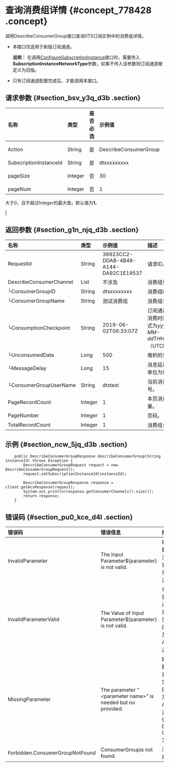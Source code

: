 # 查询消费组详情 {#concept_778428 .concept}

调用DescribeConsumerGroup接口查询DTS订阅实例中的消费组详情。

-   本接口仅适用于新版订阅通道。

    **说明：** 在调用[ConfigureSubscriptionInstance](cn.zh-CN/API概览/数据订阅/配置订阅通道.md#)接口时，需要传入**SubscriptionInstanceNetworkType**参数，如果不传入该参数则订阅通道被定义为旧版。

-   只有订阅通道配置完成后，才能调用本接口。

## 请求参数 {#section_bsv_y3q_d3b .section}

|名称|类型|是否必选|示例值|描述|
|:-|:-|:---|:--|:-|
|Action|String|是|DescribeConsumerGroup|要执行的操作，取值：**DescribeConsumerGroup**。|
|SubscriptionInstanceId|String|是|dtsxxxxxxxx|订阅实例ID。|
|pageSize|Integer|否|30|每页显示的消费组数量，默认值为**30**。|
|pageNum|Integer|否|1| 页码。

 大于0，且不超过Integer的最大值，默认值为**1**。

 |

## 返回参数 {#section_g1n_njq_d3b .section}

|名称|类型|示例值|描述|
|:-|:-|:--|:-|
|RequestId|String|36923CC2-DDAB-4B48-A144-DA92C1E19537|请求ID。|
|DescribeConsumerChannel|List|不涉及|消费组列表。|
|└ConsumerGroupID|String|dtsxxxxxxxx|消费组ID。|
|└ConsumerGroupName|String|测试消费组|消费组名称。|
|└ConsumptionCheckpoint|String|2019-06-02T06:33:07Z|订阅通道的下游消费时间点，格式为*yyyy-MM-dd*T*HH:mm:ss*Z（UTC时间）。|
|└UnconsumedData|Long|500|堆积的记录数。|
|└MessageDelay|Long|15|消息延迟时间，单位为秒。|
|└ConsumerGroupUserName|String|dtstest|当前消费组的账号。|
|PageRecordCount|Integer|1|本页消费组数量。|
|PageNumber|Integer|1|页码。|
|TotalRecordCount|Integer|1|消费组总数。|

## 示例 {#section_ncw_5jq_d3b .section}

``` {#codeblock_aad_qkh_t77}
    public DescribeConsumerGroupResponse describeConsumerGroup(String instanceId) throws Exception {
        DescribeConsumerGroupRequest request = new DescribeConsumerGroupRequest();
        request.setSubscriptionInstanceId(instanceId);

        DescribeConsumerGroupResponse response = client.getAcsResponse(request);
        System.out.println(response.getConsumerChannels().size());
        return response;
    }
```

## 错误码 {#section_pu0_kce_d4l .section}

|错误码|错误信息|描述|
|:--|:---|:-|
|InvalidParameter|The Input Parameter$\{parameter\} is not valid.|输入的参数不合法，请检查输入的参数是否正确。|
|InvalidParameterValid|The Value of Input Parameter$\{parameter\} is not valid.|参数值校验不通过，请检查是否缺失所提示的参数以及用户AK是否正确。|
|MissingParameter|The parameter "<parameter name\>" is needed but no provided.|缺少参数，请检查是否缺失所提示的参数以及用户AK是否正确，具体请参照DTS OpenAPI文档。|
|Forbidden.ConsumerGroupNotFound|ConsumerGroupis not found.|消费组不存在。|

